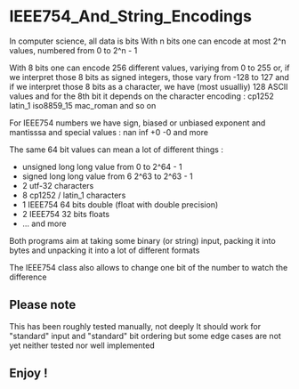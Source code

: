 # IEEE754_And_String_Encodings

In computer science, all data is bits
With n bits one can encode at most 2^n values, numbered from 0 to 2^n - 1

With 8 bits one can encode 256 different values, variying from 0 to 255
or, if we interpret those 8 bits as signed integers, those vary from -128 to 127
and if we interpret those 8 bits as a character, we have (most usualliy) 128 ASCII values
and for the 8th bit it depends on the character encoding : cp1252 latin_1 iso8859_15 mac_roman
and so on

For IEEE754 numbers we have sign, biased or unbiased exponent and mantisssa
    and special values : nan inf +0 -0 and more
    
The same 64 bit values can mean a lot of different things :
* unsigned long long value from 0 to 2^64 - 1
* signed long long value from 6 2^63 to 2^63 - 1
* 2 utf-32 characters
* 8 cp1252 / latin_1 characters
* 1 IEEE754 64 bits double (float with double precision)
* 2 IEEE754 32 bits floats
* ... and more
    
Both programs aim at taking some binary (or string) input, 
packing it into bytes
and unpacking it into a lot of different formats

The IEEE754 class also allows to change one bit of the number 
to watch the difference

## Please note
This has been roughly tested manually, not deeply
It should work for "standard" input and "standard" bit ordering
but some edge cases are not yet neither tested nor well implemented


## Enjoy !
